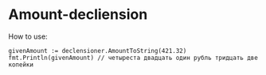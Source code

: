 # Amount-decliension

How to use:
```
givenAmount := declensioner.AmountToString(421.32)
fmt.Println(givenAmount) // четыреста двадцать один рубль тридцать две копейки
```
